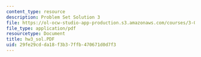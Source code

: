 ```yaml
---
content_type: resource
description: Problem Set Solution 3
file: https://ol-ocw-studio-app-production.s3.amazonaws.com/courses/3-00-thermodynamics-of-materials-fall-2002/29fe29cdda18f3b37ffb470671d0d7f3_hw3_sol.PDF
file_type: application/pdf
resourcetype: Document
title: hw3_sol.PDF
uid: 29fe29cd-da18-f3b3-7ffb-470671d0d7f3
---
```

